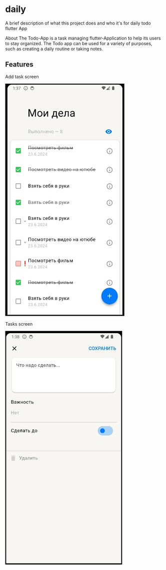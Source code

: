 # daily

A brief description of what this project does and who it's for
daily todo flutter App

About
The Todo-App is a task managing flutter-Application to help its users to stay organized.
The Todo app can be used for a variety of purposes, such as creating a daily routine or taking notes.

## Features

Add task screen

![Image alt](https://github.com/23yaro/daily/raw/first_work/pic/screen.jpg)

Tasks screen

![Image alt](https://github.com/23yaro/daily/raw/first_work/pic/add.jpg)


